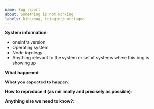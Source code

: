 ```yaml
---
name: Bug report
about: Something is not working
labels: kind/bug, triaging/untriaged
---
```

**System information**:

- oneinfra version
- Operating system
- Node topology
- Anything relevant to the system or set of systems where this bug is
  showing up

**What happened**:

**What you expected to happen**:

**How to reproduce it (as minimally and precisely as possible)**:

**Anything else we need to know?**:
